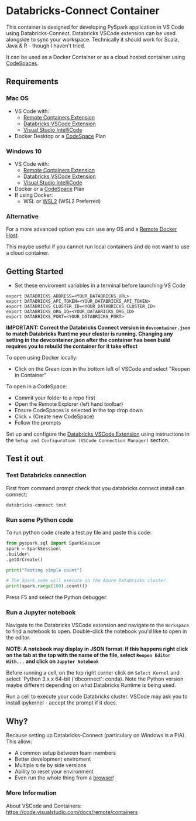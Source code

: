 # Databricks-Connect Container

This container is designed for developing PySpark application in VS Code using Databricks-Connect. Databricks VSCode extension can be used alongside to sync your workspace. Technically it should work for Scala, Java & R - though I haven't tried.

It can be used as a Docker Container or as a cloud hosted container using  [CodeSpaces](https://visualstudio.microsoft.com/services/visual-studio-codespaces/).

## Requirements

### Mac OS
* VS Code with:
	* [Remote Containers Extension](https://marketplace.visualstudio.com/items?itemName=ms-vscode-remote.remote-containers)
	* [Databricks VSCode Extension](https://marketplace.visualstudio.com/items?itemName=paiqo.databricks-vscode)
	* [Visual Studio IntelliCode](https://marketplace.visualstudio.com/items?itemName=VisualStudioExptTeam.vscodeintellicode)
* Docker Desktop or a [CodeSpace](https://visualstudio.microsoft.com/services/visual-studio-codespaces/) Plan

### Windows 10
* VS Code with:
	* [Remote Containers Extension](https://marketplace.visualstudio.com/items?itemName=ms-vscode-remote.remote-containers)
	* [Databricks VSCode Extension](https://marketplace.visualstudio.com/items?itemName=paiqo.databricks-vscode)
	* [Visual Studio IntelliCode](https://marketplace.visualstudio.com/items?itemName=VisualStudioExptTeam.vscodeintellicode)
* Docker or a [CodeSpace](https://visualstudio.microsoft.com/services/visual-studio-codespaces/) Plan
* If using Docker:
  * WSL or [WSL2](https://devblogs.microsoft.com/commandline/announcing-wsl-2/) (WSL2 Preferred)

### Alternative
For a more advanced option you can use any OS and a [Remote Docker Host](https://code.visualstudio.com/docs/remote/containers-advanced#_developing-inside-a-container-on-a-remote-docker-host).

This maybe useful if you cannot run local containers and do not want to use a cloud container. 

## Getting Started

* Set these enviroment variables in a terminal before launching VS Code

```shell
export DATABRICKS_ADDRESS=<YOUR_DATABRICKS_URL>
export DATABRICKS_API_TOKEN=<YOUR_DATABRICKS_API_TOKEN>
export DATABRICKS_CLUSTER_ID=<YOUR_DATABRICKS_CLUSTER_ID>
export DATABRICKS_ORG_ID=<YOUR_DATABRICKS_ORG_ID>
export DATABRICKS_PORT=<YOUR_DATABRICKS_PORT>
```

**IMPORTANT: Correct the Databricks Connect version in `devcontainer.json` to match Databricks Runtime your cluster is running. Changing any setting in the devcontainer.json after the container has been build requires you to rebuild the container for it take effect**

To open using Docker locally:
* Click on the Green icon in the bottom left of VSCode and select "Reopen in Container"

To open in a CodeSpace:
* Commit your folder to a repo first
* Open the Remote Explorer (left hand toolbar)
* Ensure CodeSpaces is selected in the top drop down
* Click + (Create new CodeSpace)
* Follow the prompts

Set up and configure the [Databricks VSCode Extension](https://marketplace.visualstudio.com/items?itemName=paiqo.databricks-vscode) using instructions in the `Setup and Configuration (VSCode Connection Manager)` section.

## Test it out

### Test Databricks connection
First from command prompt check that you databricks connect install can connect:

```shell
databricks-connect test
```

### Run some Python code
To run python code create a test.py file and paste this code:
```python
from pyspark.sql import SparkSession
spark = SparkSession\
.builder\
.getOrCreate()

print("Testing simple count")

# The Spark code will execute on the Azure Databricks cluster.
print(spark.range(100).count())
```

Press F5 and select the Python debugger.

### Run a Jupyter notebook 
Navigate to the Databricks VSCode extension and navigate to the `Workspace` to find a notebook to open. Double-click the notebook you'd like to open in the editor.

**NOTE: A notebook may display in JSON format. If this happens right click on the tab at the top with the name of the file, select `Reopen Editor With...` and click on `Jupyter Notebook`**

Before running a cell, on the top right corner click on `Select Kernel` and select `Python 3.x.x 64-bit ('dbconnect': conda). Note the Python version maybe different depending on what Databricks Runtime is being used.

Run a cell to execute your code Databricks cluster. VSCode may ask you to install ipykernel - accept the prompt if it does.

## Why?
Because setting up Databricks-Connect (particulary on Windows is a PIA). This allow:
* A common setup between team members
* Better development enviroment
* Multiple side by side versions
* Ability to reset your environment
* Even run the whole thing from a [browser](https://docs.microsoft.com/en-gb/visualstudio/online/how-to/browser)!

### More Information
About VSCode and Containers: https://code.visualstudio.com/docs/remote/containers
